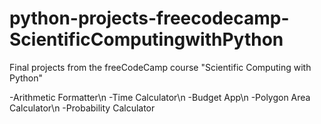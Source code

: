 # python-projects-freecodecamp-ScientificComputingwithPython
Final projects from the freeCodeCamp course "Scientific Computing with Python"

-Arithmetic Formatter\n
-Time Calculator\n
-Budget App\n
-Polygon Area Calculator\n
-Probability Calculator
